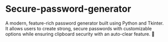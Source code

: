 # Secure-password-generator
A modern, feature-rich password generator built using Python and Tkinter. It allows users to create strong, secure passwords with customizable options while ensuring clipboard security with an auto-clear feature. 🌟 
